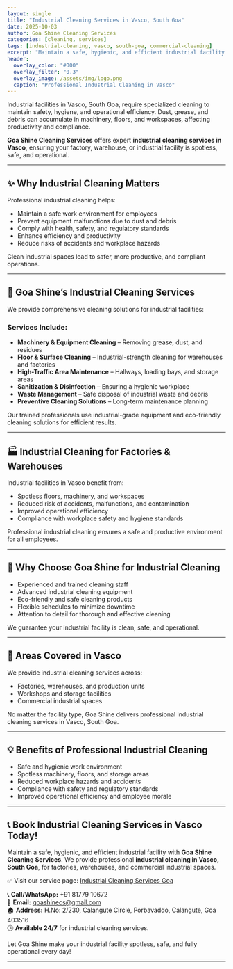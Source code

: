 ```yaml
---
layout: single
title: "Industrial Cleaning Services in Vasco, South Goa"
date: 2025-10-03
author: Goa Shine Cleaning Services
categories: [cleaning, services]
tags: [industrial-cleaning, vasco, south-goa, commercial-cleaning]
excerpt: "Maintain a safe, hygienic, and efficient industrial facility with Goa Shine’s professional industrial cleaning services in Vasco, South Goa."
header:
  overlay_color: "#000"
  overlay_filter: "0.3"
  overlay_image: /assets/img/logo.png
  caption: "Professional Industrial Cleaning in Vasco"
---
```


Industrial facilities in Vasco, South Goa, require specialized cleaning to maintain safety, hygiene, and operational efficiency. Dust, grease, and debris can accumulate in machinery, floors, and workspaces, affecting productivity and compliance.  

**Goa Shine Cleaning Services** offers expert **industrial cleaning services in Vasco**, ensuring your factory, warehouse, or industrial facility is spotless, safe, and operational.

---

## ✨ Why Industrial Cleaning Matters
Professional industrial cleaning helps:  
- Maintain a safe work environment for employees  
- Prevent equipment malfunctions due to dust and debris  
- Comply with health, safety, and regulatory standards  
- Enhance efficiency and productivity  
- Reduce risks of accidents and workplace hazards  

Clean industrial spaces lead to safer, more productive, and compliant operations.

---

## 🌟 Goa Shine’s Industrial Cleaning Services
We provide comprehensive cleaning solutions for industrial facilities:

### Services Include:
- **Machinery & Equipment Cleaning** – Removing grease, dust, and residues  
- **Floor & Surface Cleaning** – Industrial-strength cleaning for warehouses and factories  
- **High-Traffic Area Maintenance** – Hallways, loading bays, and storage areas  
- **Sanitization & Disinfection** – Ensuring a hygienic workplace  
- **Waste Management** – Safe disposal of industrial waste and debris  
- **Preventive Cleaning Solutions** – Long-term maintenance planning  

Our trained professionals use industrial-grade equipment and eco-friendly cleaning solutions for efficient results.

---

## 🏭 Industrial Cleaning for Factories & Warehouses
Industrial facilities in Vasco benefit from:  
- Spotless floors, machinery, and workspaces  
- Reduced risk of accidents, malfunctions, and contamination  
- Improved operational efficiency  
- Compliance with workplace safety and hygiene standards  

Professional industrial cleaning ensures a safe and productive environment for all employees.

---

## 🚿 Why Choose Goa Shine for Industrial Cleaning
- Experienced and trained cleaning staff  
- Advanced industrial cleaning equipment  
- Eco-friendly and safe cleaning products  
- Flexible schedules to minimize downtime  
- Attention to detail for thorough and effective cleaning  

We guarantee your industrial facility is clean, safe, and operational.

---

## 📍 Areas Covered in Vasco
We provide industrial cleaning services across:  
- Factories, warehouses, and production units  
- Workshops and storage facilities  
- Commercial industrial spaces  

No matter the facility type, Goa Shine delivers professional industrial cleaning services in Vasco, South Goa.

---

## 💡 Benefits of Professional Industrial Cleaning
- Safe and hygienic work environment  
- Spotless machinery, floors, and storage areas  
- Reduced workplace hazards and accidents  
- Compliance with safety and regulatory standards  
- Improved operational efficiency and employee morale  

---

## 📞 Book Industrial Cleaning Services in Vasco Today!
Maintain a safe, hygienic, and efficient industrial facility with **Goa Shine Cleaning Services**. We provide professional **industrial cleaning in Vasco, South Goa**, for factories, warehouses, and commercial industrial spaces.  

✅ Visit our service page: [Industrial Cleaning Services Goa](https://www.goashinecs.com/industrial-cleaning-goa.html)  

📞 **Call/WhatsApp:** +91 81779 10672  
📧 **Email:** goashinecs@gmail.com  
🏠 **Address:** H.No: 2/230, Calangute Circle, Porbavaddo, Calangute, Goa 403516  
🕒 **Available 24/7** for industrial cleaning services.  

Let Goa Shine make your industrial facility spotless, safe, and fully operational every day!  

---
